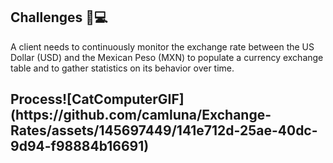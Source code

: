 <h2>Challenges 🧐💻 </h2> 
A client needs to continuously monitor the exchange rate between the US Dollar (USD) and the Mexican Peso (MXN) to populate a currency exchange table and to gather statistics on its behavior over time.

<h2>Process![CatComputerGIF](https://github.com/camluna/Exchange-Rates/assets/145697449/141e712d-25ae-40dc-9d94-f98884b16691)
 </h2> 
